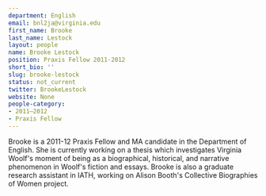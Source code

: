 ```yaml
---
department: English
email: bnl2ja@virginia.edu
first_name: Brooke
last_name: Lestock
layout: people
name: Brooke Lestock
position: Praxis Fellow 2011-2012
short_bio: ''
slug: brooke-lestock
status: not_current
twitter: BrookeLestock
website: None
people-category:
- 2011–2012
- Praxis Fellow
---
```


Brooke is a 2011-12 Praxis Fellow and MA candidate in the Department of English. She is currently working on a thesis which investigates Virginia Woolf's moment of being as a biographical, historical, and narrative phenomenon in Woolf's fiction and essays. Brooke is also a graduate research assistant in IATH, working on Alison Booth's Collective Biographies of Women project.
